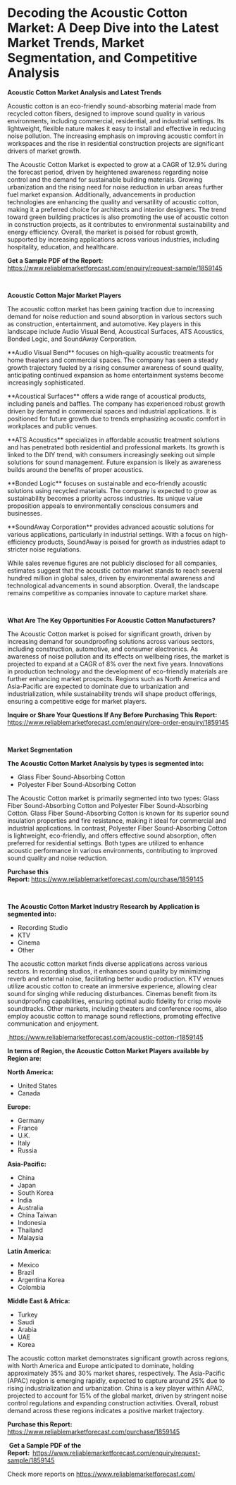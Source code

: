 <p><h1>Decoding the Acoustic Cotton Market: A Deep Dive into the Latest Market Trends, Market Segmentation, and Competitive Analysis</h1></p><p><strong>Acoustic Cotton Market Analysis and Latest Trends</strong></p>
<p><p>Acoustic cotton is an eco-friendly sound-absorbing material made from recycled cotton fibers, designed to improve sound quality in various environments, including commercial, residential, and industrial settings. Its lightweight, flexible nature makes it easy to install and effective in reducing noise pollution. The increasing emphasis on improving acoustic comfort in workspaces and the rise in residential construction projects are significant drivers of market growth.</p><p>The Acoustic Cotton Market is expected to grow at a CAGR of 12.9% during the forecast period, driven by heightened awareness regarding noise control and the demand for sustainable building materials. Growing urbanization and the rising need for noise reduction in urban areas further fuel market expansion. Additionally, advancements in production technologies are enhancing the quality and versatility of acoustic cotton, making it a preferred choice for architects and interior designers. The trend toward green building practices is also promoting the use of acoustic cotton in construction projects, as it contributes to environmental sustainability and energy efficiency. Overall, the market is poised for robust growth, supported by increasing applications across various industries, including hospitality, education, and healthcare.</p></p>
<p><strong>Get a Sample PDF of the Report:&nbsp;</strong> <a href="https://www.reliablemarketforecast.com/enquiry/request-sample/1859145?utm_campaign=2235&utm_medium=2&utm_source=Github&utm_content=ia&utm_term=31032025&utm_id=acoustic-cotton">https://www.reliablemarketforecast.com/enquiry/request-sample/1859145</a></p>
<p>&nbsp;</p>
<p><strong>Acoustic Cotton Major Market Players</strong></p>
<p><p>The acoustic cotton market has been gaining traction due to increasing demand for noise reduction and sound absorption in various sectors such as construction, entertainment, and automotive. Key players in this landscape include Audio Visual Bend, Acoustical Surfaces, ATS Acoustics, Bonded Logic, and SoundAway Corporation.</p><p>**Audio Visual Bend** focuses on high-quality acoustic treatments for home theaters and commercial spaces. The company has seen a steady growth trajectory fueled by a rising consumer awareness of sound quality, anticipating continued expansion as home entertainment systems become increasingly sophisticated.</p><p>**Acoustical Surfaces** offers a wide range of acoustical products, including panels and baffles. The company has experienced robust growth driven by demand in commercial spaces and industrial applications. It is positioned for future growth due to trends emphasizing acoustic comfort in workplaces and public venues.</p><p>**ATS Acoustics** specializes in affordable acoustic treatment solutions and has penetrated both residential and professional markets. Its growth is linked to the DIY trend, with consumers increasingly seeking out simple solutions for sound management. Future expansion is likely as awareness builds around the benefits of proper acoustics.</p><p>**Bonded Logic** focuses on sustainable and eco-friendly acoustic solutions using recycled materials. The company is expected to grow as sustainability becomes a priority across industries. Its unique value proposition appeals to environmentally conscious consumers and businesses.</p><p>**SoundAway Corporation** provides advanced acoustic solutions for various applications, particularly in industrial settings. With a focus on high-efficiency products, SoundAway is poised for growth as industries adapt to stricter noise regulations.</p><p>While sales revenue figures are not publicly disclosed for all companies, estimates suggest that the acoustic cotton market stands to reach several hundred million in global sales, driven by environmental awareness and technological advancements in sound absorption. Overall, the landscape remains competitive as companies innovate to capture market share.</p></p>
<p>&nbsp;</p>
<p><strong>What Are The Key Opportunities For Acoustic Cotton Manufacturers?</strong></p>
<p><p>The Acoustic Cotton market is poised for significant growth, driven by increasing demand for soundproofing solutions across various sectors, including construction, automotive, and consumer electronics. As awareness of noise pollution and its effects on wellbeing rises, the market is projected to expand at a CAGR of 8% over the next five years. Innovations in production technology and the development of eco-friendly materials are further enhancing market prospects. Regions such as North America and Asia-Pacific are expected to dominate due to urbanization and industrialization, while sustainability trends will shape product offerings, ensuring a competitive edge for market players.</p></p>
<p><strong>Inquire or Share Your Questions If Any Before Purchasing This Report:</strong> <a href="https://www.reliablemarketforecast.com/enquiry/pre-order-enquiry/1859145?utm_campaign=2235&utm_medium=2&utm_source=Github&utm_content=ia&utm_term=31032025&utm_id=acoustic-cotton">https://www.reliablemarketforecast.com/enquiry/pre-order-enquiry/1859145</a></p>
<p>&nbsp;</p>
<p><strong>Market Segmentation</strong></p>
<p><strong>The Acoustic Cotton Market Analysis by types is segmented into:</strong></p>
<p><ul><li>Glass Fiber Sound-Absorbing Cotton</li><li>Polyester Fiber Sound-Absorbing Cotton</li></ul></p>
<p><p>The Acoustic Cotton market is primarily segmented into two types: Glass Fiber Sound-Absorbing Cotton and Polyester Fiber Sound-Absorbing Cotton. Glass Fiber Sound-Absorbing Cotton is known for its superior sound insulation properties and fire resistance, making it ideal for commercial and industrial applications. In contrast, Polyester Fiber Sound-Absorbing Cotton is lightweight, eco-friendly, and offers effective sound absorption, often preferred for residential settings. Both types are utilized to enhance acoustic performance in various environments, contributing to improved sound quality and noise reduction.</p></p>
<p><strong>Purchase this Report:&nbsp;</strong><a href="https://www.reliablemarketforecast.com/purchase/1859145?utm_campaign=2235&utm_medium=2&utm_source=Github&utm_content=ia&utm_term=31032025&utm_id=acoustic-cotton">https://www.reliablemarketforecast.com/purchase/1859145</a></p>
<p>&nbsp;</p>
<p><strong>The Acoustic Cotton Market Industry Research by Application is segmented into:</strong></p>
<p><ul><li>Recording Studio</li><li>KTV</li><li>Cinema</li><li>Other</li></ul></p>
<p><p>The acoustic cotton market finds diverse applications across various sectors. In recording studios, it enhances sound quality by minimizing reverb and external noise, facilitating better audio production. KTV venues utilize acoustic cotton to create an immersive experience, allowing clear sound for singing while reducing disturbances. Cinemas benefit from its soundproofing capabilities, ensuring optimal audio fidelity for crisp movie soundtracks. Other markets, including theaters and conference rooms, also employ acoustic cotton to manage sound reflections, promoting effective communication and enjoyment.</p></p>
<p><a href="https://www.reliablemarketforecast.com/acoustic-cotton-r1859145?utm_campaign=2235&utm_medium=2&utm_source=Github&utm_content=ia&utm_term=31032025&utm_id=acoustic-cotton">&nbsp;https://www.reliablemarketforecast.com/acoustic-cotton-r1859145</a></p>
<p><strong>In terms of Region, the Acoustic Cotton Market Players available by Region are:</strong></p>
<p>
    <p> <strong> North America: </strong>
        <ul>
            <li>United States</li>
            <li>Canada</li>
        </ul>
        </p> 
    <p> <strong> Europe: </strong>
        <ul>
            <li>Germany</li>
            <li>France</li>
            <li>U.K.</li>
            <li>Italy</li>
            <li>Russia</li>
        </ul>
        </p> 
    <p> <strong> Asia-Pacific: </strong>
        <ul>
            <li>China</li>
            <li>Japan</li>
            <li>South Korea</li>
            <li>India</li>
            <li>Australia</li>
            <li>China Taiwan</li>
            <li>Indonesia</li>
            <li>Thailand</li>
            <li>Malaysia</li>
        </ul>
        </p> 
    <p> <strong> Latin America: </strong>
        <ul>
            <li>Mexico</li>
            <li>Brazil</li>
            <li>Argentina Korea</li>
            <li>Colombia</li>
        </ul>
        </p> 
    <p> <strong> Middle East & Africa: </strong>
        <ul>
            <li>Turkey</li>
            <li>Saudi</li>
            <li>Arabia</li>
            <li>UAE</li>
            <li>Korea</li>
        </ul>
    </p>
    </p>
<p><p>The acoustic cotton market demonstrates significant growth across regions, with North America and Europe anticipated to dominate, holding approximately 35% and 30% market shares, respectively. The Asia-Pacific (APAC) region is emerging rapidly, expected to capture around 25% due to rising industrialization and urbanization. China is a key player within APAC, projected to account for 15% of the global market, driven by stringent noise control regulations and expanding construction activities. Overall, robust demand across these regions indicates a positive market trajectory.</p></p>
<p><strong>Purchase this Report: </strong><a href="https://www.reliablemarketforecast.com/purchase/1859145?utm_campaign=2235&utm_medium=2&utm_source=Github&utm_content=ia&utm_term=31032025&utm_id=acoustic-cotton">https://www.reliablemarketforecast.com/purchase/1859145</a></p>
<p>&nbsp;<strong>Get a Sample PDF of the Report:&nbsp;&nbsp;</strong><a href="https://www.reliablemarketforecast.com/enquiry/request-sample/1859145?utm_campaign=2235&utm_medium=2&utm_source=Github&utm_content=ia&utm_term=31032025&utm_id=acoustic-cotton">https://www.reliablemarketforecast.com/enquiry/request-sample/1859145</a></p>
<p><strong></strong></p>
<p>Check more reports on <a href="https://www.reliablemarketforecast.com/?utm_campaign=2235&utm_medium=2&utm_source=Github&utm_content=ia&utm_term=31032025&utm_id=acoustic-cotton">https://www.reliablemarketforecast.com/</a></p>